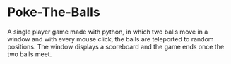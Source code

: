 # Poke-The-Balls
A single player game made with python, in which two balls move in a window and with every mouse click, the balls are teleported to random positions. The window displays a scoreboard and the game ends once the two balls meet.
